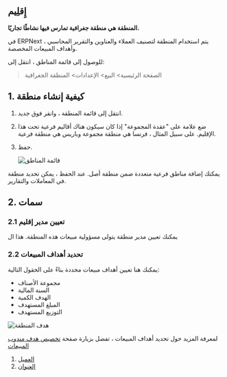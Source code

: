 ## إِقلِيم

**المنطقة هي منطقة جغرافية تمارس فيها نشاطًا تجاريًا.**

في ERPNext ، يتم استخدام المنطقة لتصنيف العملاء والعناوين والتقرير المحاسبي وأهداف المبيعات المخصصة.

للوصول إلى قائمة المناطق ، انتقل إلى:

> الصفحة الرئيسية> البيع> الإعدادات> المنطقة الجغرافية

## 1. كيفية إنشاء منطقة

1. انتقل إلى قائمة المنطقة ، وانقر فوق جديد.
2. ضع علامة على "عقدة المجموعة" إذا كان سيكون هناك أقاليم فرعية تحت هذا الإقليم. على سبيل المثال ، فرنسا هي منطقة مجموعة وباريس هي منطقة فرعية.
3. حفظ.
    
    ![قائمة المناطق](https://docs.erpnext.com/files/territory-list.png)
    

يمكنك إضافة مناطق فرعية متعددة ضمن منطقة أصل. عند الحفظ ، يمكن تحديد منطقة في المعاملات والتقارير.

## 2. سمات

### 2.1 تعيين مدير إقليم

يمكنك تعيين مدير منطقة يتولى مسؤولية مبيعات هذه المنطقة. هذا ال

### 2.2 تحديد أهداف المبيعات

يمكنك هنا تعيين أهداف مبيعات محددة بناءً على الحقول التالية:

* مجموعة الأصناف
*   السنة المالية
* الهدف الكمية
* المبلغ المستهدف
* التوزيع المستهدف

![هدف المنطقة](https://docs.erpnext.com/files/territory-target.png)

لمعرفة المزيد حول تحديد أهداف المبيعات ، تفضل بزيارة صفحة [تخصيص هدف مندوب المبيعات](https://docs.erpnext.com/docs/v13/user/manual/en/selling/sales-person-target-allocation)

1. [العميل](https://docs.erpnext.com/docs/v13/user/manual/en/CRM/customer)
2. [العنوان](https://docs.erpnext.com/docs/v13/user/manual/en/CRM/address)